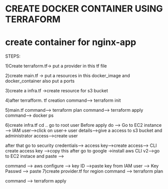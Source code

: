 # CREATE DOCKER CONTAINER USING TERRAFORM
   # create container for nginx-app

STEPS:

1)Create terraform.tf-> put a provider in this tf file

2)create main.tf -> put a resources in this docker_image and docker_container also put a ports

3)create a infra.tf ->create resource for s3 bucket 

4)after terrafform. tf creation
  command--> terraform init

5)main.tf
 command--> terraform plan
 command--> terraform apply
 command--> docker ps

6)create infra.tf
cd .. go to root user
Before apply do --> Go to EC2 instance --> IAM user-->click on user-> user details-->give a access to s3 bucket and administrator access-->create user 

after that go to security credentials--> access key-->create access--> CLI create access key -->copy this 
after go to google ->install aws CLI v2-->go to EC2 instace and paste --> 

command --> aws configure 
--> key ID -->paste key from IAM user
--> Key Passwd --> paste
7)create provider.tf for region
command --> terraform plan

command --> terraform apply


